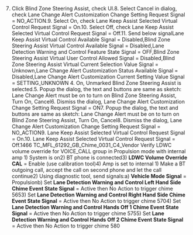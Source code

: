7. Click Blind Zone Steering Assist, check UI.8. Select Cancel in dialog, check Lane Change Alert Customization Change Setting Request Signal = NO_ACTION.9. Select On, check Lane Keep Assist Selected Virtual Control Request Signal = On.10. Select Off, check Lane Keep Assist Selected Virtual Control Request Signal = Off.11. Send below signalLane Keep Assist Virtual Control Available Signal = Disabled,Blind Zone Steering Assist Virtual Control Available Signal = Disabled,Lane Detection Warning and Control Feature State Signal = OFF,Blind Zone Steering Assist Virtual User Control Allowed Signal = Disabled,Blind Zone Steering Assist Virtual Current Selection Value Signal = Unknown,Lane Change Alert Customization Status Available Signal = Disabled,Lane Change Alert Customization Current Setting Value Signal = SETTING_UNKNOWN 4. On, Unmarked Blind Zone Steering Assist is selected.5. Popup the dialog, the text and buttons are same as sketch: Lane Change Alert must be on to turn on Blind Zone Steering Assist, Turn On, Cancel6. Dismiss the dialog, Lane Change Alert Customization Change Setting Request Signal = ON7. Popup the dialog, the text and buttons are same as sketch: Lane Change Alert must be on to turn on Blind Zone Steering Assist, Turn On, Cancel8. Dismiss the dialog, Lane Change Alert Customization Change Setting Request Signal = NO_ACTION9. Lane Keep Assist Selected Virtual Control Request Signal = On.10. Lane Keep Assist Selected Virtual Control Request Signal = Off.1466 TC_MFL_61292_GB_Chime_0031_C4_Vendor Verify LDWC volume override for VOICE_CALL group in Propulsion mode with internal amp 1) System is on2) BT phone is connected3) **LDWC Volume Override CAL** = Enable (use calibration tool)4) Amp is set to internal 1) Make a BT outgoing call, accept the call on second phone and let the call continue2) Using diagnostic tool, send signals:a) **Vehicle Mode Signal** = Propulsionb) Set **Lane Detection Warning and Control Left Hand Side Chime Event State Signal** = Active then No Action to trigger chime 5653) Set **Lane Detection Warning and Control Right Hand Side Chime Event State Signal** = Active then No Action to trigger chime 5704) Set **Lane Detection Warning and Control Hands Off 1 Chime Event State Signal** = Active then No Action to trigger chime 5755) Set **Lane Detection Warning and Control Hands Off 2 Chime Event State Signal** = Active then No Action to trigger chime 580